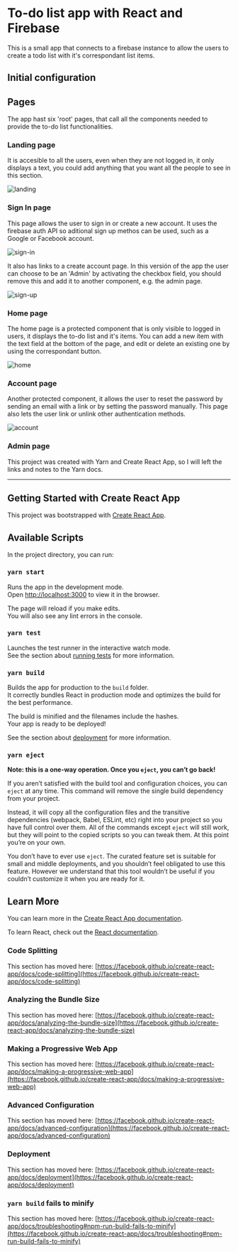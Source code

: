 # To-do list app with React and Firebase
This is a small app that connects to a firebase instance to allow the users to create a todo list with it's correspondant list items.

## Initial configuration

## Pages
The app hast six 'root' pages, that call all the components needed to provide the to-do list functionalities.

### Landing page
It is accesible to all the users, even when they are not logged in, it only displays a text, you could add anything that you want all the people to see in this section.

![landing](https://user-images.githubusercontent.com/37276129/122223287-a7b53480-ce78-11eb-9d4c-c3635d968d8d.PNG)

### Sign In page
This page allows the user to sign in or create a new account. It uses the firebase auth API so aditional sign up methos can be used, such as a Google or Facebook account.

![sign-in](https://user-images.githubusercontent.com/37276129/122400592-7a808900-cf41-11eb-8423-8cfe768be5f6.PNG)

It also has links to a create account page. In this versión of the app the user can choose to be an 'Admin' by activating the checkbox field, you should remove this and add it to another component, e.g. the admin page.

![sign-up](https://user-images.githubusercontent.com/37276129/122564180-ac115700-d00a-11eb-9ae7-b65b1c74e8f7.PNG)

### Home page
The home page is a protected component that is only visible to logged in users, it displays the to-do list and it's items. You can add a new item with the text field at the bottom of the page, and edit or delete an existing one by using the correspondant button.

![home](https://user-images.githubusercontent.com/37276129/122565117-ba13a780-d00b-11eb-8d3b-bc23b81e3827.PNG)

### Account page
Another protected component, it allows the user to reset the password by sending an email with a link or by setting the password manually. This page also lets the user link or unlink other authentication methods.

![account](https://user-images.githubusercontent.com/37276129/122565806-82592f80-d00c-11eb-81f5-b024fc262e89.PNG)

### Admin page

This project was created with Yarn and Create React App, so I will left the links and notes to the Yarn docs.

----------
## Getting Started with Create React App

This project was bootstrapped with [Create React App](https://github.com/facebook/create-react-app).

## Available Scripts

In the project directory, you can run:

### `yarn start`

Runs the app in the development mode.\
Open [http://localhost:3000](http://localhost:3000) to view it in the browser.

The page will reload if you make edits.\
You will also see any lint errors in the console.

### `yarn test`

Launches the test runner in the interactive watch mode.\
See the section about [running tests](https://facebook.github.io/create-react-app/docs/running-tests) for more information.

### `yarn build`

Builds the app for production to the `build` folder.\
It correctly bundles React in production mode and optimizes the build for the best performance.

The build is minified and the filenames include the hashes.\
Your app is ready to be deployed!

See the section about [deployment](https://facebook.github.io/create-react-app/docs/deployment) for more information.

### `yarn eject`

**Note: this is a one-way operation. Once you `eject`, you can’t go back!**

If you aren’t satisfied with the build tool and configuration choices, you can `eject` at any time. This command will remove the single build dependency from your project.

Instead, it will copy all the configuration files and the transitive dependencies (webpack, Babel, ESLint, etc) right into your project so you have full control over them. All of the commands except `eject` will still work, but they will point to the copied scripts so you can tweak them. At this point you’re on your own.

You don’t have to ever use `eject`. The curated feature set is suitable for small and middle deployments, and you shouldn’t feel obligated to use this feature. However we understand that this tool wouldn’t be useful if you couldn’t customize it when you are ready for it.

## Learn More

You can learn more in the [Create React App documentation](https://facebook.github.io/create-react-app/docs/getting-started).

To learn React, check out the [React documentation](https://reactjs.org/).

### Code Splitting

This section has moved here: [https://facebook.github.io/create-react-app/docs/code-splitting](https://facebook.github.io/create-react-app/docs/code-splitting)

### Analyzing the Bundle Size

This section has moved here: [https://facebook.github.io/create-react-app/docs/analyzing-the-bundle-size](https://facebook.github.io/create-react-app/docs/analyzing-the-bundle-size)

### Making a Progressive Web App

This section has moved here: [https://facebook.github.io/create-react-app/docs/making-a-progressive-web-app](https://facebook.github.io/create-react-app/docs/making-a-progressive-web-app)

### Advanced Configuration

This section has moved here: [https://facebook.github.io/create-react-app/docs/advanced-configuration](https://facebook.github.io/create-react-app/docs/advanced-configuration)

### Deployment

This section has moved here: [https://facebook.github.io/create-react-app/docs/deployment](https://facebook.github.io/create-react-app/docs/deployment)

### `yarn build` fails to minify

This section has moved here: [https://facebook.github.io/create-react-app/docs/troubleshooting#npm-run-build-fails-to-minify](https://facebook.github.io/create-react-app/docs/troubleshooting#npm-run-build-fails-to-minify)
